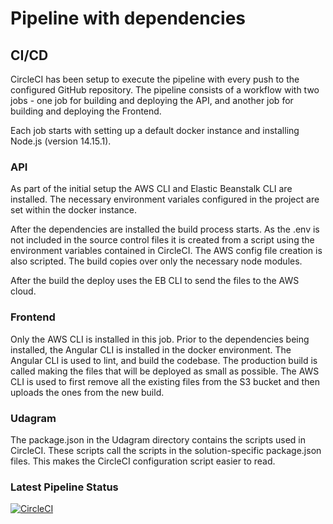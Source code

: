 # Pipeline with dependencies

## CI/CD

CircleCI has been setup to execute the pipeline with every push to the configured GitHub repository. The pipeline consists of a workflow with two jobs - one job for building and deploying the API, and another job for building and deploying the Frontend.

Each job starts with setting up a default docker instance and installing Node.js (version 14.15.1).

### API

As part of the initial setup the AWS CLI and Elastic Beanstalk CLI are installed. The necessary environment variales configured in the project are set within the docker instance.

After the dependencies are installed the build process starts. As the .env is not included in the source control files it is created from a script using the environment variables contained in CircleCI. The AWS config file creation is also scripted. The build copies over only the necessary node modules.

After the build the deploy uses the EB CLI to send the files to the AWS cloud.

### Frontend

Only the AWS CLI is installed in this job. Prior to the dependencies being installed, the Angular CLI is installed in the docker environment. The Angular CLI is used to lint, and build the codebase. The production build is called making the files that will be deployed as small as possible. The AWS CLI is used to first remove all the existing files from the S3 bucket and then uploads the ones from the new build.

### Udagram

The package.json in the Udagram directory contains the scripts used in CircleCI. These scripts call the scripts in the solution-specific package.json files. This makes the CircleCI configuration script easier to read.


### Latest Pipeline Status

[![CircleCI](https://circleci.com/gh/carretera513/nd0067-c4-deployment-process-project-starter/tree/master.svg?style=svg)](https://circleci.com/gh/carretera513/nd0067-c4-deployment-process-project-starter/tree/master)